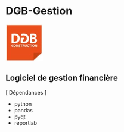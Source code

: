 # DGB-Gestion

![DGB LOGO](https://github.com/vidanm/DGB-Gestion/blob/master/images/DGB.jpeg)

## Logiciel de gestion financière

[ Dépendances ]
- python
- pandas
- pyqt
- reportlab
